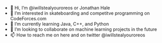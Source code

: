 - 👋 Hi, I’m @iwillstealyouroreos or Jonathan Hale
- 👀 I’m interested in skateboarding and competitve programming on CodeForces.com
- 🌱 I’m currently learning Java, C++, and Python
- 💞️ I’m looking to collaborate on machine learning projects in the future
- 📫 How to reach me on here and on twitter @iwillstealyouroreos

<!---
iwillstealyouroreos/iwillstealyouroreos is a ✨ special ✨ repository because its `README.md` (this file) appears on your GitHub profile.
You can click the Preview link to take a look at your changes.
--->
